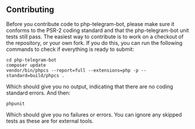 Contributing
-------------

Before you contribute code to php-telegram-bot, please make sure it conforms to the PSR-2 coding standard and that the php-telegram-bot unit tests still pass. The easiest way to contribute is to work on a checkout of the repository, or your own fork. If you do this, you can run the following commands to check if everything is ready to submit:

    cd php-telegram-bot
    composer update
    vendor/bin/phpcs --report=full --extensions=php -p --standard=build/phpcs .

Which should give you no output, indicating that there are no coding standard errors. And then:

    phpunit

Which should give you no failures or errors. You can ignore any skipped tests as these are for external tools.
